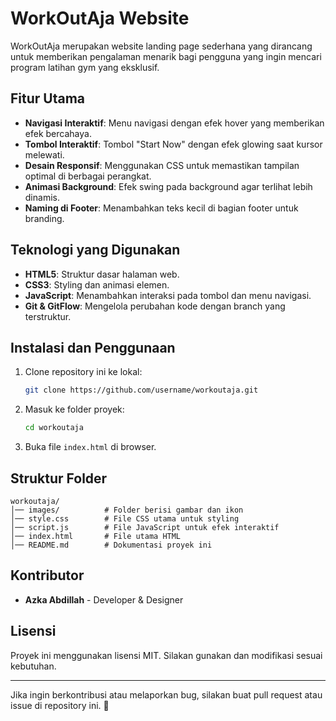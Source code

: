 # WorkOutAja Website

WorkOutAja merupakan website landing page sederhana yang dirancang untuk memberikan pengalaman menarik bagi pengguna yang ingin mencari program latihan gym yang eksklusif.

## Fitur Utama

- **Navigasi Interaktif**: Menu navigasi dengan efek hover yang memberikan efek bercahaya.
- **Tombol Interaktif**: Tombol "Start Now" dengan efek glowing saat kursor melewati.
- **Desain Responsif**: Menggunakan CSS untuk memastikan tampilan optimal di berbagai perangkat.
- **Animasi Background**: Efek swing pada background agar terlihat lebih dinamis.
- **Naming di Footer**: Menambahkan teks kecil di bagian footer untuk branding.

## Teknologi yang Digunakan

- **HTML5**: Struktur dasar halaman web.
- **CSS3**: Styling dan animasi elemen.
- **JavaScript**: Menambahkan interaksi pada tombol dan menu navigasi.
- **Git & GitFlow**: Mengelola perubahan kode dengan branch yang terstruktur.

## Instalasi dan Penggunaan

1. Clone repository ini ke lokal:
   ```bash
   git clone https://github.com/username/workoutaja.git
   ```
2. Masuk ke folder proyek:
   ```bash
   cd workoutaja
   ```
3. Buka file `index.html` di browser.

## Struktur Folder

```
workoutaja/
│── images/          # Folder berisi gambar dan ikon
│── style.css        # File CSS utama untuk styling
│── script.js        # File JavaScript untuk efek interaktif
│── index.html       # File utama HTML
│── README.md        # Dokumentasi proyek ini
```

## Kontributor

- **Azka Abdillah** - Developer & Designer

## Lisensi

Proyek ini menggunakan lisensi MIT. Silakan gunakan dan modifikasi sesuai kebutuhan.

---

Jika ingin berkontribusi atau melaporkan bug, silakan buat pull request atau issue di repository ini. 🚀

